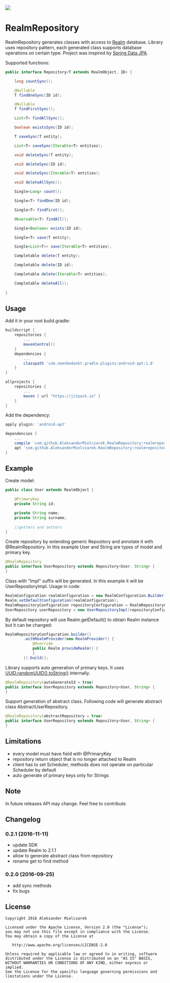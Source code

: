 [![](https://jitpack.io/v/AleksanderMielczarek/RealmRepository.svg)](https://jitpack.io/#AleksanderMielczarek/RealmRepository)

# RealmRepository

RealmRepository generates classes with access to [Realm](https://realm.io/) database. Library uses repository pattern, each generated class supports database operations on certain type. 
Project was inspired by [Spring Data JPA](http://docs.spring.io/spring-data/jpa/docs/1.3.0.RELEASE/reference/html/jpa.repositories.html).

Supported functions:

```java
public interface Repository<T extends RealmObject, ID> {

    long countSync();

    @Nullable
    T findOneSync(ID id);

    @Nullable
    T findFirstSync();

    List<T> findAllSync();

    boolean existsSync(ID id);

    T saveSync(T entity);

    List<T> saveSync(Iterable<T> entities);

    void deleteSync(T entity);

    void deleteSync(ID id);

    void deleteSync(Iterable<T> entities);

    void deleteAllSync();

    Single<Long> count();

    Single<T> findOne(ID id);

    Single<T> findFirst();

    Observable<T> findAll();

    Single<Boolean> exists(ID id);

    Single<T> save(T entity);

    Single<List<T>> save(Iterable<T> entities);

    Completable delete(T entity);

    Completable delete(ID id);

    Completable delete(Iterable<T> entities);

    Completable deleteAll();
    
}
```

## Usage

Add it in your root build.gradle:

```groovy
buildscript {  
    repositories {
        ...
        mavenCentral()
    }
    dependencies {
        ...
        classpath 'com.neenbedankt.gradle.plugins:android-apt:1.8'            
    }
}

allprojects {
	repositories {
        ...
        maven { url "https://jitpack.io" }
    }
}
```

Add the dependency:

```groovy
apply plugin: 'android-apt'

dependencies {
    ...
    compile 'com.github.AleksanderMielczarek.RealmRepository:realmrepository:0.2.1'
    apt 'com.github.AleksanderMielczarek.RealmRepository:realmrepository-processor:0.2.1'
}
```

## Example

Create model:

```java
public class User extends RealmObject {

    @PrimaryKey
    private String id;

    private String name;
    private String surname;
    
    //getters and setters
}
```

Create repository by extending generic Repository and annotate it with @RealmRepository. In this example User and String are types of model and primary key.

```java
@RealmRepository
public interface UserRepository extends Repository<User, String> {
}
```

Class with "Impl" suffix will be generated. In this example it will be UserRepositoryImpl. Usage in code:

```java
RealmConfiguration realmConfiguration = new RealmConfiguration.Builder(context).build();
Realm.setDefaultConfiguration(realmConfiguration);
RealmRepositoryConfiguration repositoryConfiguration = RealmRepositoryConfiguration.getDefault();
UserRepository userRepository = new UserRepositoryImpl(repositoryConfiguration);
```

By default repository will use Realm.getDefault() to obtain Realm instance but it can be changed:

```java
RealmRepositoryConfiguration.builder()
        .withRealmProvider(new RealmProvider() {
            @Override
            public Realm provideRealm() {
            }
        }).build();
```

Library supports auto generation of primary keys. It uses [UUID.randomUUID().toString()](https://developer.android.com/reference/java/util/UUID.html#randomUUID()) internally.

```java
@RealmRepository(autoGenerateId = true)
public interface UserRepository extends Repository<User, String> {
}
```

Support generation of abstract class. Following code will generate abstract class AbstractUserRepository.

```java
@RealmRepository(abstractRepository = true)
public interface UserRepository extends Repository<User, String> {
}
```

## Limitations

- every model must have field with @PrimaryKey
- repository return object that is no longer attached to Realm
- client has to set Scheduler, methods does not operate on particular Scheduler by default
- auto generate of primary keys only for Strings

## Note

In future releases API may change. Feel free to contribute.

## Changelog

### 0.2.1 (2016-11-11)

- update SDK
- update Realm to 2.1.1
- allow to generate abstract class from repository 
- rename get to find method

### 0.2.0 (2016-09-25)

- add sync methods
- fix bugs

## License

    Copyright 2016 Aleksander Mielczarek

    Licensed under the Apache License, Version 2.0 (the "License");
    you may not use this file except in compliance with the License.
    You may obtain a copy of the License at

       http://www.apache.org/licenses/LICENSE-2.0

    Unless required by applicable law or agreed to in writing, software
    distributed under the License is distributed on an "AS IS" BASIS,
    WITHOUT WARRANTIES OR CONDITIONS OF ANY KIND, either express or implied.
    See the License for the specific language governing permissions and
    limitations under the License.